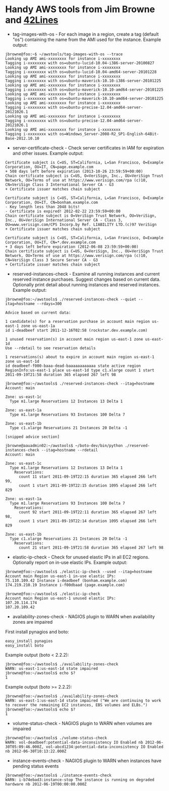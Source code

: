Handy AWS tools from Jim Browne and [42Lines](http://www.42lines.net)
===========================================

* tag-images-with-os - For each image in a region, create a tag (default "os") containing the name from the AMI used for the instance.  Example output:
```
jbrowne@foo:~$ ~/awstools/tag-images-with-os --trace
Looking up AMI ami-xxxxxxxx for instance i-xxxxxxxx
Tagging i-xxxxxxxx with os=ubuntu-lucid-10.04-i386-server-20100827
Looking up AMI ami-xxxxxxxx for instance i-xxxxxxxx
Tagging i-xxxxxxxx with os=ubuntu-lucid-10.04-amd64-server-20101228
Looking up AMI ami-xxxxxxxx for instance i-xxxxxxxx
Tagging i-xxxxxxxx with os=ubuntu-maverick-10.10-i386-server-20101225
Looking up AMI ami-xxxxxxxx for instance i-xxxxxxxx
Tagging i-xxxxxxxx with os=ubuntu-maverick-10.10-amd64-server-20101225
Looking up AMI ami-xxxxxxxx for instance i-xxxxxxxx
Tagging i-xxxxxxxx with os=ubuntu-maverick-10.10-amd64-server-20101225
Looking up AMI ami-xxxxxxxx for instance i-xxxxxxxx
Tagging i-xxxxxxxx with os=ubuntu-precise-12.04-amd64-server-20121026.1
Looking up AMI ami-xxxxxxxx for instance i-xxxxxxxx
Tagging i-xxxxxxxx with os=ubuntu-precise-12.04-amd64-server-20121026.1
Looking up AMI ami-xxxxxxxx for instance i-xxxxxxxx
Tagging i-xxxxxxxx with os=Windows_Server-2008-R2_SP1-English-64Bit-Base-2012.10.10
```

* server-certificate-check - Check server certificates in IAM for expiration and other issues.  Example output:

```
Certificate subject is C=US, ST=California, L=San Francisco, O=Example Corporation, OU=IT, CN=page.example.com
+ 508 days left before expiration (2013-10-26 23:59:59+00:00)
Chain certificate subject is C=US, O=VeriSign, Inc., OU=VeriSign Trust Network, OU=Terms of use at https://www.verisign.com/rpa (c)10, CN=VeriSign Class 3 International Server CA - G3
+ Certificate issuer matches chain subject

Certificate subject is C=US, ST=California, L=San Francisco, O=Example Corporation, OU=IT, CN=bonham.example.com
- Key length less than 2048 bits!
- Certificate is expired! 2012-02-22 23:59:59+00:00
Chain certificate subject is O=VeriSign Trust Network, OU=VeriSign, Inc., OU=VeriSign International Server CA - Class 3, OU=www.verisign.com/CPS Incorp.by Ref. LIABILITY LTD.(c)97 VeriSign
+ Certificate issuer matches chain subject

Certificate subject is C=US, ST=California, L=San Francisco, O=Example Corporation, OU=IT, CN=*.dev.example.com
+ 3 days left before expiration (2012-06-08 23:59:59+00:00)
Chain certificate subject is C=US, O=VeriSign, Inc., OU=VeriSign Trust Network, OU=Terms of use at https://www.verisign.com/rpa (c)10, CN=VeriSign Class 3 Secure Server CA - G3
+ Certificate issuer matches chain subject
```

* reserved-instances-check - Examine all running instances and current reserved instance purchases.  Suggest changes based on current data.  Optionally print detail about running instances and reserved instances.  Example output:

```
jbrowne@foo:~/awstools$ ./reserved-instances-check --quiet --itag=hostname --rdays=300

Advice based on current data:

1 candidate(s) for a reservation purchase in account main region us-east-1 zone us-east-1a
id i-deadbeef start 2011-12-16T02:58 (rockstar.dev.example.com)

1 unused reservation(s) in account main region us-east-1 zone us-east-1d
Use --rdetail to see reservation details

1 reservations(s) about to expire in account main region us-east-1 zone us-east-1d
id deadbeef-f000-baaa-dead-baaaaaaaaaaaa state active region RegionInfo:us-east-1 place us-east-1d type c1.xlarge count 1 start 2011-09-19T21:58 duration 365 elapsed 267 left 98

jbrowne@foo:~/awstools$ ./reserved-instances-check --itag=hostname
Account: main

Zone: us-east-1c
  Type m1.large Reservations 12 Instances 13 Delta 1

Zone: us-east-1a
  Type m1.large Reservations 93 Instances 100 Delta 7

Zone: us-east-1b
  Type c1.xlarge Reservations 21 Instances 20 Delta -1

[snipped advice section]

jbrowne@aauadmin02:~/awstools$ ~/boto-dev/bin/python ./reserved-instances-check --itag=hostname --rdetail
Account: main

Zone: us-east-1c
  Type m1.large Reservations 12 Instances 13 Delta 1
    Reservations:
      count 11 start 2011-09-19T22:15 duration 365 elapsed 266 left 99,
      count 1 start 2011-09-19T22:15 duration 1095 elapsed 266 left 829

Zone: us-east-1a
  Type m1.large Reservations 93 Instances 100 Delta 7
    Reservations:
      count 92 start 2011-09-19T22:11 duration 365 elapsed 267 left 98,
      count 1 start 2011-09-19T22:14 duration 1095 elapsed 266 left 829

Zone: us-east-1b
  Type c1.xlarge Reservations 21 Instances 20 Delta -1
    Reservations:
      count 21 start 2011-09-19T21:58 duration 365 elapsed 267 left 98

```

* elastic-ip-check - Check for unused elastic IPs in all EC2 regions.  Optionally report on in-use elastic IPs.  Example output:

```
jbrowne@foo:~/awstools$ ./elastic-ip-check --used --itag=hostname
Account main Region us-east-1 in-use elastic IPs:
75.110.109.42 Instance i-deadbeef (bonham.example.com)
174.219.210.19 Instance i-f00dbaad (page.example.com)

jbrowne@foo:~/awstools$ ./elastic-ip-check
Account main Region us-east-1 unused elastic IPs:
107.20.114.174
107.20.109.42
```

* availability-zones-check - NAGIOS plugin to WARN when availability zones are impaired

First install pynagios and boto:
```
easy_install pynagios
easy_install boto
```

Example output (boto < 2.2.2):
```
jbrowne@foo:~/awstools$ ./availability-zones-check
WARN: us-east-1:us-east-1d state impaired
jbrowne@foo:~/awstools$ echo $?
1
```

Example output (boto >= 2.2.2):
```
jbrowne@foo:~/awstools$ ./availability-zones-check
WARN: us-east-1:us-east-1d state impaired ("We are continuing to work to recover the remaining EC2 instances, EBS volumes and ELBs.")
jbrowne@foo:~/awstools$ echo $?
1
```

* volume-status-check - NAGIOS plugin to WARN when volumes are impaired
```
jbrowne@foo:~/awstools$ ./volume-status-check
WARN: vol-deadbeef:potential-data-inconsistency IO Enabled nb 2012-06-30T05:09:46.000Z, vol-abcd1234:potential-data-inconsistency IO Enabled nb 2012-06-30T10:13:22.000Z
```

* instance-events-check - NAGIOS plugin to WARN when instances have pending status events
```
jbrowne@foo:~/awstools$ ./instance-events-check
WARN: i-b74ebad3:instance-stop The instance is running on degraded hardware nb 2012-06-19T00:00:00.000Z
```
